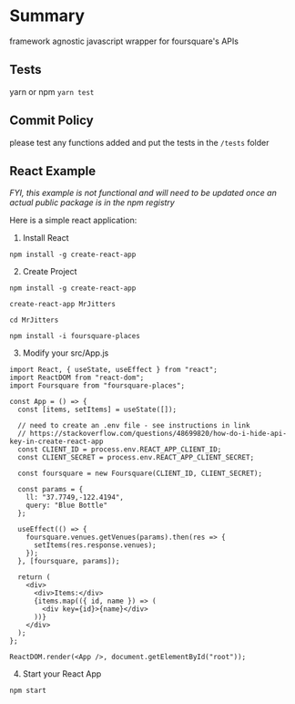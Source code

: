 # Summary

framework agnostic javascript wrapper for foursquare's APIs

## Tests

yarn or npm `yarn test`

## Commit Policy

please test any functions added and put the tests in the `/tests` folder

## React Example

_FYI, this example is not functional and will need to be updated once an actual public package is in the npm registry_

Here is a simple react application:

1. Install React

`npm install -g create-react-app`

2. Create Project

`npm install -g create-react-app`

`create-react-app MrJitters`

`cd MrJitters`

`npm install -i foursquare-places`

3. Modify your src/App.js

```
import React, { useState, useEffect } from "react";
import ReactDOM from "react-dom";
import Foursquare from "foursquare-places";

const App = () => {
  const [items, setItems] = useState([]);

  // need to create an .env file - see instructions in link
  // https://stackoverflow.com/questions/48699820/how-do-i-hide-api-key-in-create-react-app
  const CLIENT_ID = process.env.REACT_APP_CLIENT_ID;
  const CLIENT_SECRET = process.env.REACT_APP_CLIENT_SECRET;

  const foursquare = new Foursquare(CLIENT_ID, CLIENT_SECRET);

  const params = {
    ll: "37.7749,-122.4194",
    query: "Blue Bottle"
  };

  useEffect(() => {
    foursquare.venues.getVenues(params).then(res => {
      setItems(res.response.venues);
    });
  }, [foursquare, params]);

  return (
    <div>
      <div>Items:</div>
      {items.map(({ id, name }) => (
        <div key={id}>{name}</div>
      ))}
    </div>
  );
};

ReactDOM.render(<App />, document.getElementById("root"));
```

4. Start your React App

`npm start`
